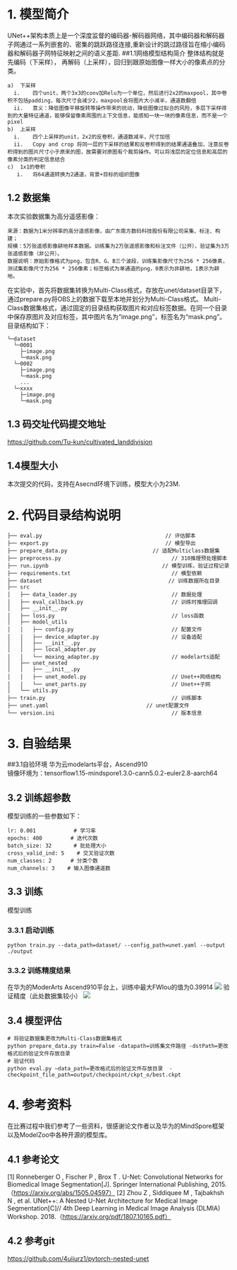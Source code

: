 # 1.	模型简介
  UNet++架构本质上是一个深度监督的编码器-解码器网络，其中编码器和解码器子网通过一系列嵌套的、密集的跳跃路径连接,重新设计的跳过路径旨在缩小编码器和解码器子网特征映射之间的语义差距.
##1.1网络模型结构简介
整体结构就是先编码（下采样）， 再解码（上采样），回归到跟原始图像一样大小的像素点的分类。

    a)	下采样
      i.	四个unit，两个3x3的conv加Relu为一个单位，然后进行2x2的maxpool，其中卷积不包括padding，每次尺寸会减少2，maxpool会将图片大小减半，通道数翻倍
      ii.	意义：降低图像平移旋转等操作带来的扰动，降低图像过拟合的风险，多层下采样得到的大量特征通道，能够保留像素周围的上下文信息，能感知一块一块的像素信息，而不是一个pixel
    b)	上采样
      i.	四个上采样的unit，2x2的反卷积，通道数减半，尺寸加倍
      ii.	Copy and crop 将同一层的下采样的结果和反卷积得到的结果通道叠加，注意反卷积得到的图片尺寸小于原来的图，故需要对原图有个裁剪操作。可以将浅层的定位信息和高层的像素分类的判定信息结合
    c)	1x1的卷积
       i.	将64通道转换为2通道，背景+目标的组织图像

## 1.2	数据集
本次实验数据集为高分遥感影像：

    来源：数据为1米分辨率的高分遥感影像，由广东南方数码科技股份有限公司采集、标注、构建；
    规模：5万张遥感影像耕地样本数据。训练集为2万张遥感影像和标注文件（公开），验证集为3万张遥感影像（非公开）。
    数据说明：原始影像格式为png，包含R、G、B三个波段，训练集影像尺寸为256 * 256像素，测试集影像尺寸为256 * 256像素；标签格式为单通道的png，0表示为非耕地，1表示为耕地。

在实验中，首先将数据集转换为Multi-Class格式，存放在unet/dataset目录下，通过prepare.py将OBS上的数据下载至本地并划分为Multi-Class格式。
Multi-Class数据集格式，通过固定的目录结构获取图片和对应标签数据。在同一个目录中保存原图片及对应标签，其中图片名为“image.png”，标签名为“mask.png”。目录结构如下：
```.
└─dataset
  └─0001
    ├─image.png
    └─mask.png
  └─0002
    ├─image.png
    └─mask.png
    ...
  └─xxxx
    ├─image.png
    └─mask.png
```

## 1.3 码交址代码提交地址
https://github.com/Tu-kun/cultivated_landdivision

## 1.4模型大小
本次提交的代码，支持在Asecnd环境下训练，模型大小为23M.
 
# 2.	代码目录结构说明
```
├── eval.py                                       // 评估脚本
├── export.py                                     // 模型导出
├── prepare_data.py                           // 适配Multiclass数据集
├── preprocess.py                                   // 310推理预处理脚本
├── run.ipynb                                    // 模型训练，验证过程记录
├── requirements.txt                                // 模型依赖
├── dataset                                        // 训练数据所在目录
├── src
│   ├── data_loader.py                              // 数据处理
│   ├── eval_callback.py                            // 训练时推理回调
│   ├── __init__.py
│   ├── loss.py                                     // loss函数
│   ├── model_utils
│   │   ├── config.py                               // 配置文件
│   │   ├── device_adapter.py                       // 设备适配
│   │   ├── __init__.py
│   │   ├── local_adapter.py
│   │   └── moxing_adapter.py                       // modelarts适配
│   ├── unet_nested
│   │   ├── __init__.py
│   │   ├── unet_model.py                           // Unet++网络结构
│   │   └── unet_parts.py                           // Unet++子网
│   └── utils.py
├── train.py                                        // 训练脚本
├── unet.yaml                        		// unet配置文件
└── version.ini                                     // 版本信息
```


# 3.	自验结果
##3.1自验环境
华为云modelarts平台，Ascend910   
镜像环境为：tensorflow1.15-mindspore1.3.0-cann5.0.2-euler2.8-aarch64

## 3.2 训练超参数
模型训练的一些参数如下：

    lr: 0.001            # 学习率
    epochs: 400         # 迭代次数
    batch_size: 32       # 批处理大小
    cross_valid_ind: 5    # 交叉验证次数
    num_classes: 2      # 分类个数
    num_channels: 3    # 输入图像通道数
## 3.3 训练
模型训练
### 3.3.1 启动训练
```python train.py --data_path=dataset/ --config_path=unet.yaml --output ./output```
### 3.3.2 训练精度结果
在华为的ModerArts Ascend910平台上，训练中最大FWIou的值为0.39914
![](doc/result.png)
验证精度（此处数据集较小）
![](doc/val.jpg)
 
## 3.4 模型评估
```
# 将验证数据集更改为Multi-Class数据集格式
python prepare_data.py train=False -datapath=训练集文件路径 -dstPath=更改格式后的验证文件存放目录
# 验证代码
python eval.py –data_path=更改格式后的验证文件存放目录  -checkpoint_file_path=output/checkpoint/ckpt_o/best.ckpt  
```
# 4. 参考资料
在比赛过程中我们参考了一些资料，很感谢论文作者以及华为的MindSpore框架以及ModelZoo中各种开源的模型库。

## 4.1 参考论文
[1] Ronneberger O ,  Fischer P ,  Brox T . U-Net: Convolutional Networks for Biomedical Image Segmentation[J]. Springer International Publishing, 2015.
（https://arxiv.org/abs/1505.04597）
[2] Zhou Z ,  Siddiquee M ,  Tajbakhsh N , et al. UNet++: A Nested U-Net Architecture for Medical Image Segmentation[C]// 4th Deep Learning in Medical Image Analysis (DLMIA) Workshop. 2018.（https://arxiv.org/pdf/1807.10165.pdf）

## 4.2 参考git
https://github.com/4uiiurz1/pytorch-nested-unet

